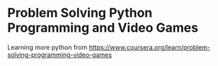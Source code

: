 # Problem Solving Python Programming and Video Games
Learning more python from https://www.coursera.org/learn/problem-solving-programming-video-games
